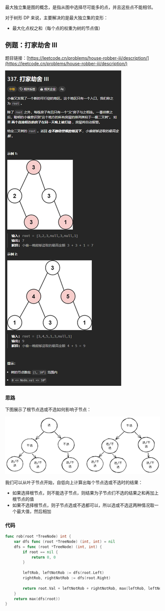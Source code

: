 最大独立集是图的概念，是指从图中选择尽可能多的点，并且这些点不能相邻。

对于树形 DP 来说，主要解决的是最大独立集的变形：

+ 最大化点权之和（每个点的权重为树的节点值）

## 例题：打家劫舍 III
题目链接：[https://leetcode.cn/problems/house-robber-iii/description/](https://leetcode.cn/problems/house-robber-iii/description/)

![](../../../images/2025/1740535139563-53da3275-b78d-4562-a3b1-497879aedf4e.png)

### 思路
下图展示了根节点选或不选如何影响子节点：

![](../../../images/2025/1740535787489-ea124db1-b451-4574-a295-a4346f3c3dae.png)

我们可以从叶子节点开始，自低向上计算出每个节点选或不选时的结果：

+ 如果选择根节点，则不能选子节点，则结果为子节点们不选的结果之和再加上根节点的值
+ 如果不选择根节点，则子节点选或不选都可以，所以选或不选这两种情况取一个最大值，然后相加

### 代码
```go
func rob(root *TreeNode) int {
    var dfs func (root *TreeNode) (int, int) = nil
    dfs = func (root *TreeNode) (int, int) {
        if root == nil {
            return 0, 0
        }

        leftRob, leftNotRob := dfs(root.Left)
        rightRob, rightNotRob := dfs(root.Right)

        return root.Val + leftNotRob + rightNotRob, max(leftRob, leftNotRob) + max(rightRob, rightNotRob)
    }
    return max(dfs(root))
}
```

